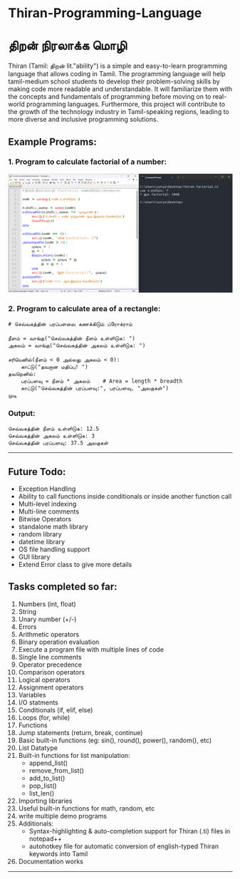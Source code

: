 # Thiran-Programming-Language
# திறன் நிரலாக்க மொழி
Thiran (Tamil: திறன் lit."ability") is a simple and easy-to-learn programming language that allows coding in Tamil. The programming language will help tamil-medium school students to develop their problem-solving skills by making code more readable and understandable. It will familiarize them with the concepts and fundamentals of programming before moving on to real-world programming languages. Furthermore, this project will contribute to the growth of the technology industry in Tamil-speaking regions, leading to more diverse and inclusive programming solutions.

## Example Programs:
### 1. Program to calculate factorial of a number:
![alt text](https://github.com/Surya-NarayananS/Thiran-Programming-Language/blob/efd4813b2562118ebfbe59df3ed529f17ef05fd9/Example%20Program.png)

### 2. Program to calculate area of a rectangle:
```
# செவ்வகத்தின் பரப்பளவை கணக்கிடும் ப்ரோக்ராம்

நீளம் = வாங்கு("செவ்வகத்தின் நீளம் உள்ளிடுக: ")
அகலம் = வாங்கு("செவ்வகத்தின் அகலம் உள்ளிடுக: ")

சரியெனில்(நீளம் < 0 அல்லது அகலம் < 0):
    காட்டு("தவறான மதிப்பு! ")
தவறெனில்:
    பரப்பளவு = நீளம் * அகலம்    # Area = length * breadth
    காட்டு("செவ்வகத்தின் பரப்பளவு:", பரப்பளவு, "அலகுகள்")
முடி
```
### Output:
```
செவ்வகத்தின் நீளம் உள்ளிடுக: 12.5
செவ்வகத்தின் அகலம் உள்ளிடுக: 3
செவ்வகத்தின் பரப்பளவு: 37.5 அலகுகள்
```
-------------------------------------------------------
## Future Todo:
- Exception Handling
- Ability to call functions inside conditionals or inside another function call
- Multi-level indexing
- Multi-line comments
- Bitwise Operators
- standalone math library
- random library
- datetime library
- OS file handling support
- GUI library
- Extend Error class to give more details

## Tasks completed so far:
1. Numbers (int, float)
2. String
3. Unary number (+/-)
4. Errors
5. Arithmetic operators
6. Binary operation evaluation
7. Execute a program file with multiple lines of code
8. Single line comments
9. Operator precedence
10. Comparison operators
11. Logical operators
12. Assignment operators
13. Variables
14. I/O statments
15. Conditionals (if, elif, else)
16. Loops (for, while)
17. Functions
18. Jump statements (return, break, continue)
19. Basic built-in functions (eg: sin(), round(), power(), random(), etc)
20. List Datatype
21. Built-in functions for list manipulation:
    - append_list()
    - remove_from_list()
    - add_to_list()
    - pop_list()
    - list_len()
22. Importing libraries
23. Useful built-in functions for math, random, etc
24. write multiple demo programs
25. Additionals: 
    - Syntax-highlighting & auto-completion support for Thiran (.ti) files in notepad++
    - autohotkey file for automatic conversion of english-typed Thiran keywords into Tamil
26. Documentation works
--------------------------------------------------------------
